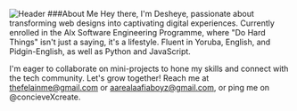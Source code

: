 ![Header](./your-header-image-name.png)
###About Me 
Hey there, I'm Desheye, passionate about transforming web designs into captivating digital experiences. Currently enrolled in the Alx Software Engineering Programme, where "Do Hard Things" isn't just a saying, it's a lifestyle. Fluent in Yoruba, English, and Pidgin-English, as well as Python and JavaScript.

I'm eager to collaborate on mini-projects to hone my skills and connect with the tech community. Let's grow together! Reach me at thefelainme@gmail.com or aarealaafiaboyz@gmail.com, or ping me on @concieveXcreate.
